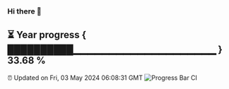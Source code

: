 ### Hi there 👋
⏳ Year progress { ██████████▁▁▁▁▁▁▁▁▁▁▁▁▁▁▁▁▁▁▁▁ } 33.68 %
---
⏰ Updated on Fri, 03 May 2024 06:08:31 GMT
![Progress Bar CI](https://github.com/Moyi321/Moyi321/workflows/Progress%20Bar%20CI/badge.svg)
